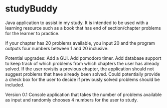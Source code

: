 # studyBuddy
Java application to assist in my study. It is intended to be used with a learning 
resource such as a book that has end of section/chapter problems for the learner 
to practice. 

If your chapter has 20 problems available, you input 20 and the program outputs 
four numbers between 1 and 20 inclusive.

Potential upgrades:
    Add a GUI. 
    Add pomodoro timer. 
    Add database support to keep track of which problems from which chapters the user has already solved. If the user 
    revisits a previous chapter, the application should not suggest problems that have already been solved. Could 
    potentially provide a check box for the user to decide if previously solved problems should be included.

Version 0.1
    Console application that takes the number of problems available as input and randomly chooses 4 numbers for the user 
    to study.
